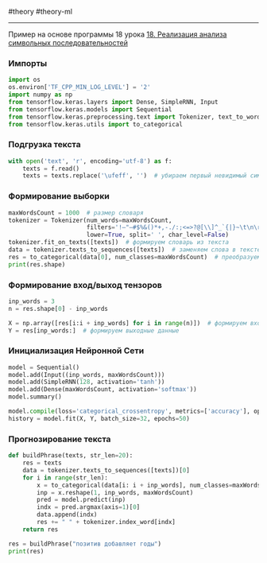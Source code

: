  #theory #theory-ml
 
---
Пример на основе программы 18 урока
[18. Реализация анализа символьных последовательностей](2.%20Theory/Машинное%20обучение/Рекурентные%20нейронные%20сети/18.%20Реализация%20анализа%20символьных%20последовательностей/18.%20Реализация%20анализа%20символьных%20последовательностей.md)
### Импорты
```python
import os
os.environ['TF_CPP_MIN_LOG_LEVEL'] = '2'
import numpy as np
from tensorflow.keras.layers import Dense, SimpleRNN, Input
from tensorflow.keras.models import Sequential
from tensorflow.keras.preprocessing.text import Tokenizer, text_to_word_sequence
from tensorflow.keras.utils import to_categorical
```

### Подгрузка текста
```python
with open('text', 'r', encoding='utf-8') as f:
    texts = f.read()
    texts = texts.replace('\ufeff', '')  # убираем первый невидимый символ
```

### Формирование выборки
```python
maxWordsCount = 1000  # размер словаря
tokenizer = Tokenizer(num_words=maxWordsCount, 
                      filters='!–"—#$%&()*+,-./:;<=>?@[\\]^_`{|}~\t\n\r«»',
                      lower=True, split=' ', char_level=False)
tokenizer.fit_on_texts([texts])  # формируем словарь из текста
data = tokenizer.texts_to_sequences([texts])  # заменяем слова в тексте на индексы слов в словаре
res = to_categorical(data[0], num_classes=maxWordsCount)  # преобразуем индексы в тензоры размером maxWordsCount
print(res.shape)
```

### Формирование вход/выход тензоров
```python
inp_words = 3
n = res.shape[0] - inp_words

X = np.array([res[i:i + inp_words] for i in range(n)])  # формируем входные данные
Y = res[inp_words:]  # формируем выходные данные
```

### Инициализация Нейронной Сети
```python
model = Sequential()
model.add(Input((inp_words, maxWordsCount)))
model.add(SimpleRNN(128, activation='tanh'))
model.add(Dense(maxWordsCount, activation='softmax'))
model.summary()

model.compile(loss='categorical_crossentropy', metrics=['accuracy'], optimizer='adam')
history = model.fit(X, Y, batch_size=32, epochs=50)
```

### Прогнозирование текста
```python
def buildPhrase(texts, str_len=20):
    res = texts
    data = tokenizer.texts_to_sequences([texts])[0]
    for i in range(str_len):
        x = to_categorical(data[i: i + inp_words], num_classes=maxWordsCount) 
        inp = x.reshape(1, inp_words, maxWordsCount)
        pred = model.predict(inp)
        indx = pred.argmax(axis=1)[0]
        data.append(indx)
        res += " " + tokenizer.index_word[indx] 
    return res

res = buildPhrase("позитив добавляет годы")
print(res)
```
